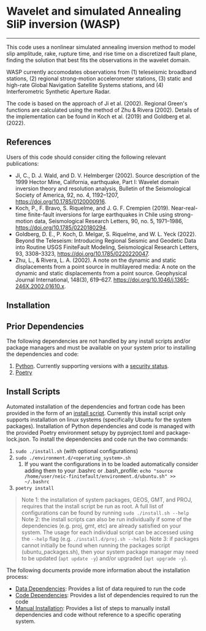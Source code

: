 # Wavelet and simulated Annealing SliP inversion (WASP)
------

This code uses a nonlinear simulated annealing inversion method to model slip amplitude, rake, rupture time, and rise time on a discretized fault plane, finding the solution that best fits the observations in the wavelet domain.

WASP currently accomodates observations from (1) teleseismic broadband stations, (2) regional strong-motion accelerometer stations, (3) static and high-rate Global Navigation Satellite Systems stations, and (4) Interferometric Synthetic Aperture Radar.

The code is based on the approach of Ji et al. (2002). Regional Green's functions are calculated using the method of Zhu & Rivera (2002). Details of the implementation can be found in Koch et al. (2019) and Goldberg et al. (2022).

## References
Users of this code should consider citing the following relevant publications:

- Ji, C., D. J. Wald, and D. V. Helmberger (2002). Source description of the 1999 Hector Mine, California, earthquake, Part I: Wavelet domain inversion theory and resolution analysis, Bulletin of the Seismological Society of America, 92, no. 4, 1192–1207, https://doi.org/10.1785/0120000916.
- Koch, P., F. Bravo, S. Riquelme, and J. G. F. Crempien (2019). Near-real-time finite-fault inversions for large earthquakes in Chile using strong-motion data, Seismological Research Letters, 90, no. 5, 1971–1986, https://doi.org/10.1785/0220180294.
- Goldberg, D. E., P. Koch, D. Melgar, S. Riquelme, and W. L. Yeck (2022). Beyond the Teleseism: Introducing Regional Seismic and Geodetic Data into Routine USGS FiniteFault Modeling, Seismological Research Letters, 93, 3308–3323, https://doi.org/10.1785/0220220047.
- Zhu, L., & Rivera, L. A. (2002). A note on the dynamic and static displacements from a point source in multilayered media: A note on the dynamic and static displacements from a point source. Geophysical Journal International, 148(3), 619–627. https://doi.org/10.1046/j.1365-246X.2002.01610.x.


## Installation

## Prior Dependencies

The following dependencies are not handled by any install scripts and/or package managers and must be available on your system prior to installing the dependencies and code:

1. [Python](https://www.python.org/downloads/). Currently supporting versions with a [security status](https://devguide.python.org/versions/).
2. [Poetry](https://python-poetry.org/)

## Install Scripts

Automated installation of the dependencies and fortran code has been provided in the form of an [install script](./install.sh). Currently this install script only supports installation on linux systems (specifically Ubuntu for the system packages). Installation of Python dependencies and code is managed with the provided Poetry environment setupy by pyproject.toml and package-lock.json. To install the dependencies and code run the two commands:

1. `sudo ./install.sh` (with optional configurations)
2. `sudo ./environment.d/<operating_system>.sh`
   1. If you want the configurations in to be loaded automatically consider adding them to your .bashrc or .bash_profile: `echo "source /home/user/neic-finitefault/environment.d/ubuntu.sh" >> ~/.bashrc`
3. `poetry install`

> Note 1: the installation of system packages, GEOS, GMT, and PROJ, requires that the install script be run as root. A full list of configurations can be found by running `sudo ./install.sh --help`
> Note 2: the install scripts can also be run individually if some of the dependencies (e.g. proj, gmt, etc) are already satisfied on your system. The usage for each individual script can be accessed using the `--help` flag (e.g. `./install.d/proj.sh --help`).
> Note 3: if packages cannot initially be found when running the packages script (ubuntu_packages.sh), then your system package manager may need to be updated (`apt update -y`) and/or upgraded (`apt upgrade -y`).

The following documents provide more information about the installation process:

- [Data Dependencies](./docs/data-dependencies.md): Provides a list of data required to run the code
- [Code Dependencies](./docs/code-dependecies.md): Provides a list of dependencies required to run the code
- [Manual Installation](./docs/code-dependecies.md): Provides a list of steps to manually install dependencies and code without reference to a specific operating system.

